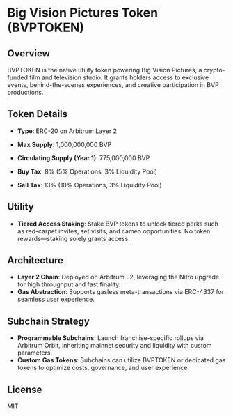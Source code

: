 # Big Vision Pictures Token (BVPTOKEN)

## Overview

BVPTOKEN is the native utility token powering Big Vision Pictures, a crypto-funded film and television studio. It grants holders access to exclusive events, behind-the-scenes experiences, and creative participation in BVP productions.

## Token Details

* **Type**: ERC-20 on Arbitrum Layer 2

* **Max Supply**: 1,000,000,000 BVP

* **Circulating Supply (Year 1)**: 775,000,000 BVP

* **Buy Tax**: 8% (5% Operations, 3% Liquidity Pool)

* **Sell Tax**: 13% (10% Operations, 3% Liquidity Pool)

## Utility

* **Tiered Access Staking**: Stake BVP tokens to unlock tiered perks such as red-carpet invites, set visits, and cameo opportunities. No token rewards—staking solely grants access.

## Architecture

* **Layer 2 Chain**: Deployed on Arbitrum L2, leveraging the Nitro upgrade for high throughput and fast finality.
* **Gas Abstraction**: Supports gasless meta-transactions via ERC-4337 for seamless user experience.

## Subchain Strategy

* **Programmable Subchains**: Launch franchise-specific rollups via Arbitrum Orbit, inheriting mainnet security and liquidity with custom parameters.
* **Custom Gas Tokens**: Subchains can utilize BVPTOKEN or dedicated gas tokens to optimize costs, governance, and user experience.

## License

MIT
